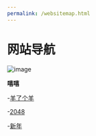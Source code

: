 ```yaml
---
permalink: /websitemap.html
---
```


# 网站导航

![image](https://foruda.gitee.com/images/1672548832261336996/da651ea4_5465503.png)

**嘻嘻**

-[羊了个羊](/webapp/yang/)

-[2048](/webapp/2048/)

-[新年](newyear)
